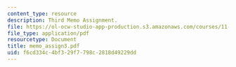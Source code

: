 ```yaml
---
content_type: resource
description: Third Memo Assignment.
file: https://ol-ocw-studio-app-production.s3.amazonaws.com/courses/11-401-introduction-to-housing-community-and-economic-development-fall-2003/f6cd334c4bf329f7798c2818d49229dd_memo_assign3.pdf
file_type: application/pdf
resourcetype: Document
title: memo_assign3.pdf
uid: f6cd334c-4bf3-29f7-798c-2818d49229dd
---
```

